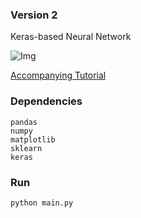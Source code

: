 ### Version 2
Keras-based Neural Network

![Img](https://raw.githubusercontent.com/workofart/work-trader/master/v2/trainingset.png)

[Accompanying Tutorial](http://www.henrypan.com/blog/machine-learning/2019/03/20/ml-tut-price-prediction.html#v2)

### Dependencies
```
pandas
numpy
matplotlib
sklearn
keras
```

### Run

`python main.py`